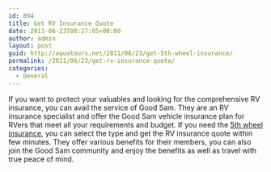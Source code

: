 ```yaml
---
id: 894
title: Get RV Insurance Quote
date: 2011-06-23T08:27:05+00:00
author: admin
layout: post
guid: http://aquatours.net/2011/06/23/get-5th-wheel-insurance/
permalink: /2011/06/23/get-rv-insurance-quote/
categories:
  - General
---
```

If you want to protect your valuables and looking for the comprehensive RV insurance, you can avail the service of Good Sam. They are an RV insurance specialist and offer the Good Sam vehicle insurance plan for RVers that meet all your requirements and budget. If you need the [5th wheel insurance](http://www.goodsamrvinsurance.com/), you can select the type and get the RV insurance quote within few minutes. They offer various benefits for their members, you can also join the Good Sam community and enjoy the benefits as well as travel with true peace of mind.